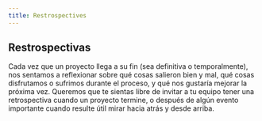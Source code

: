 ```yaml
---
title: Restrospectives
---
```

## Restrospectivas

Cada vez que un proyecto llega a su fin (sea definitiva o temporalmente), nos sentamos a reflexionar sobre qué cosas salieron bien y mal, qué cosas disfrutamos o sufrimos durante el proceso, y qué nos gustaría mejorar la próxima vez. Queremos que te sientas libre de invitar a tu equipo tener una retrospectiva cuando un proyecto termine, o después de algún evento importante cuando resulte útil mirar hacia atrás y desde arriba.
